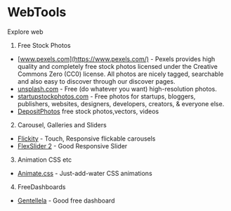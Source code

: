 # WebTools
Explore web

1. Free Stock Photos
  * [www.pexels.com](https://www.pexels.com/) - Pexels provides high quality and completely free stock photos licensed under the Creative Commons Zero (CC0) license. All photos are nicely tagged, searchable and also easy to discover through our discover pages.
  * [unsplash.com](https://unsplash.com) - Free (do whatever you want) high-resolution photos.
  * [startupstockphotos.com](http://startupstockphotos.com/) - Free photos for startups, bloggers, publishers, websites, designers, developers, creators, & everyone else.
  * [DepositPhotos](http://depositphotos.com) free stock photos,vectors, videos
  
2. Carousel, Galleries and Sliders
  * [Flickity](http://flickity.metafizzy.co/) - Touch, Responsive flickable carousels
  * [FlexSlider 2](http://flexslider.woothemes.com/) - Good Responsive Slider
  

3. Animation CSS etc
  * [Animate.css](https://daneden.github.io/animate.css/) - Just-add-water CSS animations

4. FreeDashboards
  * [Gentellela](https://github.com/puikinsh/gentelella) - Good free dashboard

